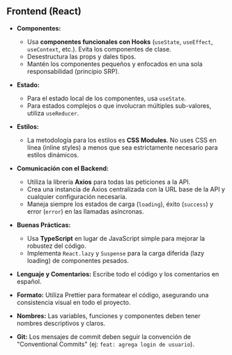 ## Frontend (React)

- **Componentes:**
    - Usa **componentes funcionales con Hooks** (`useState`, `useEffect`, `useContext`, etc.). Evita los componentes de clase.
    - Desestructura las props y dales tipos.
    - Mantén los componentes pequeños y enfocados en una sola responsabilidad (principio SRP).

- **Estado:**
    - Para el estado local de los componentes, usa `useState`.
    - Para estados complejos o que involucran múltiples sub-valores, utiliza `useReducer`.

- **Estilos:**
    - La metodología para los estilos es **CSS Modules**. No uses CSS en línea (inline styles) a menos que sea estrictamente necesario para estilos dinámicos.

- **Comunicación con el Backend:**
    - Utiliza la librería **Axios** para todas las peticiones a la API.
    - Crea una instancia de Axios centralizada con la URL base de la API y cualquier configuración necesaria.
    - Maneja siempre los estados de carga (`loading`), éxito (`success`) y error (`error`) en las llamadas asíncronas.

- **Buenas Prácticas:**
    - Usa **TypeScript** en lugar de JavaScript simple para mejorar la robustez del código.
    - Implementa `React.lazy` y `Suspense` para la carga diferida (lazy loading) de componentes pesados.


- **Lenguaje y Comentarios:** Escribe todo el código y los comentarios en español.
- **Formato:** Utiliza Prettier para formatear el código, asegurando una consistencia visual en todo el proyecto.
- **Nombres:** Las variables, funciones y componentes deben tener nombres descriptivos y claros.
- **Git:** Los mensajes de commit deben seguir la convención de "Conventional Commits" (ej: `feat: agrega login de usuario`).
